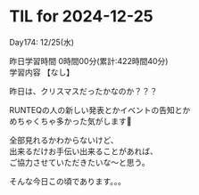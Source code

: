 # TIL for 2024-12-25
Day174: 12/25(水)<br>

昨日学習時間 0時間00分(累計:422時間40分)<br>
学習内容 【なし】<br>

昨日は、クリスマスだったかなのか？？？<br>

RUNTEQの人の新しい発表とかイベントの告知とか<br>
めちゃくちゃ多かった気がします🙏<br>

全部見れるかわからないけど、<br>
出来るだけお手伝い出来ることがあれば、<br>
ご協力させていただきたいな〜と思う。<br>

そんな今日この頃であります。。。
